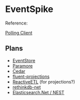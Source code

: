 # EventSpike

Reference:

[Polling Client](https://github.com/NEventStore/NEventStore/issues/360)

## Plans

* [EventStore](https://github.com/EventStore/EventStore)
* [Paramore](https://github.com/iancooper/Paramore)
* [Cedar](https://github.com/damianh/Cedar)
* [fluent-projections](https://github.com/corker/fluent-projections)
* [ReactiveETL](https://reactiveetl.codeplex.com/) (for projections?)
* [rethinkdb-net](https://github.com/mfenniak/rethinkdb-net)
* [Elasticsearch.Net / NEST](https://github.com/elastic/elasticsearch-net)